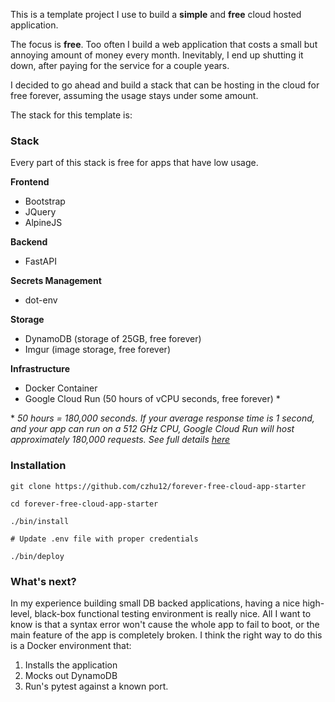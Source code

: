 This is a template project I use to build a **simple** and **free** cloud hosted application.

The focus is **free**. Too often I build a web application that costs a small but annoying amount of money every month. Inevitably, I end up shutting it down, after paying for the service for a couple years.

I decided to go ahead and build a stack that can be hosting in the cloud for free forever, assuming the usage stays under some amount.

The stack for this template is:

### Stack
Every part of this stack is free for apps that have low usage.

**Frontend**
* Bootstrap
* JQuery
* AlpineJS

**Backend**
* FastAPI

**Secrets Management**
* dot-env

**Storage**
* DynamoDB (storage of 25GB, free forever)
* Imgur (image storage, free forever)

**Infrastructure**
* Docker Container
* Google Cloud Run (50 hours of vCPU seconds, free forever) *

\* *50 hours = 180,000 seconds. If your average response time is 1 second, and your app can run on a 512 GHz CPU, Google Cloud Run will host approximately 180,000 requests. See full details [here](https://cloud.google.com/run/pricing)*

### Installation
```
git clone https://github.com/czhu12/forever-free-cloud-app-starter

cd forever-free-cloud-app-starter

./bin/install

# Update .env file with proper credentials

./bin/deploy
```

### What's next?
In my experience building small DB backed applications, having a nice high-level, black-box functional testing environment is really nice. All I want to know is that a syntax error won't cause the whole app to fail to boot, or the main feature of the app is completely broken. I think the right way to do this is a Docker environment that:
1. Installs the application
2. Mocks out DynamoDB
3. Run's pytest against a known port.
